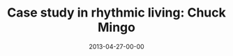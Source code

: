 ---
layout: message
category: message
series: "Rhythm"
title: "Case study in rhythmic living: Chuck Mingo"
date: 2013-04-27-00-00
message_id: 784
sc-permalink-url: "http://soundcloud.com/crdschurch/case-study-in-rhythmic"
audio: "http://s3.amazonaws.com/crossroads-media/messages/audio/rhythm_02.mp3"
audio-duration: "30:08"
program: "http://s3.amazonaws.com/crossroads-media/documents/04_27-28_13Program_LO.pdf"
description: "Chuck Mingo presents a case study in rhythmic living."
video: "http://s3.amazonaws.com/crossroads-media/messages/video/rhythm_02.mp4"
video-duration: "30:12"
yt-embed-url: "//www.youtube.com/embed/v8Ik13sMTyo"
video-image: "http://s3.amazonaws.com/crossroads-media/images/rhythm_02_still.jpg"
tag: 
 - rhythm
 - mingo
explicit: false
---